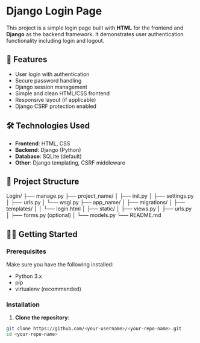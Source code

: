 # Django Login Page

This project is a simple login page built with **HTML** for the frontend and **Django** as the backend framework. It demonstrates user authentication functionality including login and logout.

## 🚀 Features

- User login with authentication
- Secure password handling
- Django session management
- Simple and clean HTML/CSS frontend
- Responsive layout (if applicable)
- Django CSRF protection enabled

## 🛠️ Technologies Used

- **Frontend**: HTML, CSS
- **Backend**: Django (Python)
- **Database**: SQLite (default)
- **Other**: Django templating, CSRF middleware

## 📁 Project Structure

Login/
├── manage.py
├── project_name/
│ ├── init.py
│ ├── settings.py
│ ├── urls.py
│ └── wsgi.py
├── app_name/
│ ├── migrations/
│ ├── templates/
│ │ └── login.html
│ ├── static/
│ ├── views.py
│ ├── urls.py
│ ├── forms.py (optional)
│ └── models.py
└── README.md    


## 🧑‍💻 Getting Started

### Prerequisites

Make sure you have the following installed:

- Python 3.x
- pip
- virtualenv (recommended)

### Installation

1. **Clone the repository**:

```bash
git clone https://github.com/<your-username>/<your-repo-name>.git
cd <your-repo-name>


